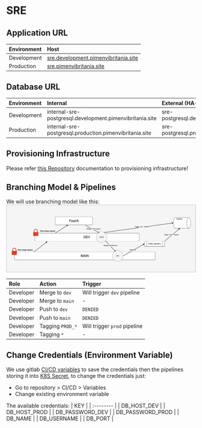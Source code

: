 # SRE

## Application URL
| Environment | Host     |
| :-------- | :------- | 
| Development | [sre.development.pimenvibritania.site](https://sre.development.pimenvibritania.site/) |
| Production | [sre.pimenvibritania.site](https://sre.pimenvibritania.site/) |

## Database URL
| Environment | Internal     | External (HA-Proxy)|
| :-------- | :------- | :------- | 
| Development | internal-sre-postgresql.development.pimenvibritania.site | sre-postgresql.development.pimenvibritania.site |
| Production | internal-sre-postgresql.production.pimenvibritania.site| sre-postgresql.production.pimenvibritania.site |

## Provisioning Infrastructure
Please refer [this Repository](https://gitlab.com/pimenvibritania/sre-infra) documentation to provisioning infrastructure!


## Branching Model & Pipelines
We will use branching model like this:
![Branching](branching.svg)


| Role | Action     | Trigger                |
| :-------- | :------- | :------------------------- |
| Developer | Merge to `dev` | Will trigger `dev` pipeline |
| Developer | Merge to `main` | - |
| Developer | Push to `dev` | `DENIED` |
| Developer | Push to `main` | `DENIED` |
| Developer | Tagging `PROD_*` | Will trigger `prod` pipeline |
| Developer | Tagging `*` | - |


## Change Credentials (Environment Variable)
We use gitlab [CI/CD variables](https://docs.gitlab.com/ee/ci/variables/) to save the credentials then the pipelines storing it into [K8S Secret](https://kubernetes.io/docs/concepts/configuration/secret/), to change the credentials just:
- Go to repository > CI/CD > Variables
- Change existing environment variable

The available credentials:
| KEY | 
| :-------- |
| DB_HOST_DEV |
| DB_HOST_PROD |
| DB_PASSWORD_DEV |
| DB_PASSWORD_PROD |
| DB_NAME |
| DB_USERNAME |
| DB_PORT |